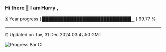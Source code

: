 ### Hi there 👋 I am Harry , 

⏳ Year progress { █████████████████████████████▁ } 99.77 %

---

⏰ Updated on Tue, 31 Dec 2024 03:42:50 GMT

![Progress Bar CI](https://github.com/duykhang68/duykhang68/workflows/Progress%20Bar%20CI/badge.svg)
